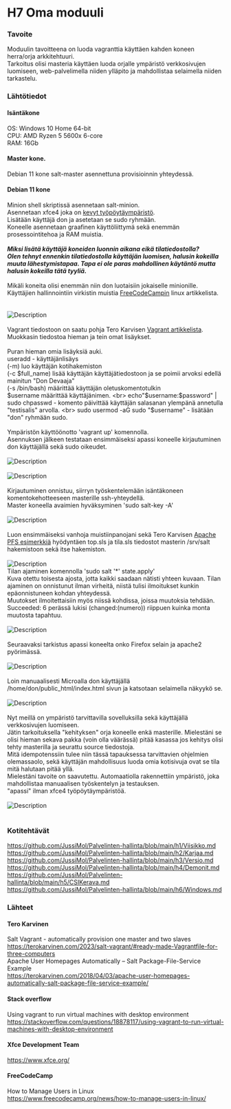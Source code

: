 # H7 Oma moduuli
### Tavoite
Moduulin tavoitteena on luoda vagranttia käyttäen kahden koneen herra/orja arkkitehtuuri.<br>
Tarkoitus olisi masteria käyttäen luoda orjalle ympäristö verkkosivujen luomiseen, web-palvelimella niiden ylläpito ja mahdollistaa selaimella niiden tarkastelu.<br>
### Lähtötiedot
#### Isäntäkone
OS: Windows 10 Home 64-bit<br>
CPU: AMD Ryzen 5 5600x 6-core<br>
RAM: 16Gb<br>
#### Master kone. <br>
Debian 11 kone salt-master asennettuna provisioinnin yhteydessä.<br>
#### Debian 11 kone <br>
Minion shell skriptissä asennetaan salt-minion.<br>
Asennetaan xfce4 joka on <a href="https://www.xfce.org/">kevyt työpöytäympäristö</a>. <br>
Lisätään käyttäjä don ja asetetaan se sudo ryhmään. <br>
Koneelle asennetaan graafinen käyttöliittymä sekä enemmän prosessointitehoa ja RAM muistia. <br>
<br>
***Miksi lisätä käyttäjä koneiden luonnin aikana eikä tilatiedostolla?*** <br>
***Olen tehnyt ennenkin tilatiedostolla käyttäjän luomisen, halusin kokeilla muuta lähestymistapaa. Tapa ei ole paras mahdollinen käytäntö mutta halusin kokeilla tätä tyyliä.*** <br>
<br>
Mikäli koneita olisi enemmän niin don luotaisiin jokaiselle minionille. <br>
Käyttäjien hallinnointiin virkistin muistia <a href="https://www.freecodecamp.org/news/how-to-manage-users-in-linux">FreeCodeCampin</a> linux artikkelista. <br>
<br>
<br>
![Description](vagrant3.png)
<br> 
<br>
Vagrant tiedostoon on saatu pohja Tero Karvisen <a href="https://terokarvinen.com/2023/salt-vagrant/#ready-made-Vagrantfile-for-three-computers">Vagrant artikkelista</a>. Muokkasin tiedostoa hieman ja tein omat lisäykset. <br>
<br>
Puran hieman omia lisäyksiä auki. <br>
 useradd - käyttäjänlisäys<br>
 (-m) luo käyttäjän kotihakemiston<br>
 (-c $full_name) lisää käyttäjän käyttäjätiedostoon ja se poimii arvoksi edellä mainitun "Don Devaaja"<br>
 (-s /bin/bash) määrittää käyttäjän oletuskomentotulkin<br>
 $username määrittää käyttäjänimen. <br>
 echo"$username:$password" | sudo chpasswd - komento päivittää käyttäjän salasanan ylempänä annetulla "testisalis" arvolla. <br>
 sudo usermod -aG sudo "$username" - lisätään "don" ryhmään sudo. <br>
 <br>
Ympäristön käyttöönotto 'vagrant up' komennolla. <br>
Asennuksen jälkeen testataan ensimmäiseksi apassi koneelle kirjautuminen don käyttäjällä sekä sudo oikeudet. <br>
<br>
![Description](don.png)
<br>
<br>
![Description](sudo.png)
<br>
<br>
Kirjautuminen onnistuu, siirryn työskentelemään isäntäkoneen komentokehotteeseen masterille ssh-yhteydellä. <br>
Master koneella avaimien hyväksyminen 'sudo salt-key -A'
<br>
<br>
![Description](avain.png)
<br>
<br>
Luon ensimmäiseksi vanhoja muistiinpanojani sekä Tero Karvisen <a href="https://terokarvinen.com/2018/04/03/apache-user-homepages-automatically-salt-package-file-service-example/">Apache PFS esimerkkiä</a> hyödyntäen top.sls ja tila.sls tiedostot masterin /srv/salt hakemistoon sekä itse hakemiston. <br>
<br>
![Description](tila2.png)
<br>
Tilan ajaminen komennolla 'sudo salt '*' state.apply'<br>
Kuva otettu toisesta ajosta, jotta kaikki saadaan nätisti yhteen kuvaan. Tilan ajaminen on onnistunut ilman virheitä, niistä tulisi ilmoitukset kunkin epäonnistuneen kohdan yhteydessä. <br>
Muutokset ilmoitettaisiin myös niissä kohdissa, joissa muutoksia tehdään. <br>
Succeeded: 6 perässä lukisi (changed:(numero)) riippuen kuinka monta muutosta tapahtuu. <br>
<br>
![Description](ajo2.png)
<br>
<br>
Seuraavaksi tarkistus apassi koneelta onko Firefox selain ja apache2 pyörimässä. <br>
<br>
![Description](firefox.png)
<br>
<br>
Loin manuaalisesti Microalla don käyttäjällä /home/don/public_html/index.html sivun ja katsotaan selaimella näkyykö se.<br>
<br>
![Description](testi.png)
<br>
<br>
Nyt meillä on ympäristö tarvittavilla sovelluksilla sekä käyttäjällä verkkosivujen luomiseen. <br>
Jätin tarkoituksella "kehityksen" orja koneelle enkä masterille. Mielestäni se olisi hieman sekava pakka (voin olla väärässä) pitää kasassa jos kehitys olisi tehty masterilla ja seurattu source tiedostoja. <br>
Mitä idempotenssiin tulee niin tässä tapauksessa tarvittavien ohjelmien olemassaolo, sekä käyttäjän mahdollisuus luoda omia kotisivuja ovat se tila mitä halutaan pitää yllä. <br>
Mielestäni tavoite on saavutettu. Automaatiolla rakennettiin ympäristö, joka mahdollistaa manuaalisen työskentelyn ja testauksen. <br>
"apassi" ilman xfce4 työpöytäympäristöä. <br>
<br>
![Description](gui.png)
<br>
<br>
### Kotitehtävät
https://github.com/JussiMol/Palvelinten-hallinta/blob/main/h1/Viisikko.md <br>
https://github.com/JussiMol/Palvelinten-hallinta/blob/main/h2/Karjaa.md <br>
https://github.com/JussiMol/Palvelinten-hallinta/blob/main/h3/Versio.md <br>
https://github.com/JussiMol/Palvelinten-hallinta/blob/main/h4/Demonit.md <br>
https://github.com/JussiMol/Palvelinten-hallinta/blob/main/h5/CSIKerava.md<br>
https://github.com/JussiMol/Palvelinten-hallinta/blob/main/h6/Windows.md <br>
### Lähteet
#### Tero Karvinen
Salt Vagrant - automatically provision one master and two slaves <br>
https://terokarvinen.com/2023/salt-vagrant/#ready-made-Vagrantfile-for-three-computers <br>
Apache User Homepages Automatically – Salt Package-File-Service Example <br>
https://terokarvinen.com/2018/04/03/apache-user-homepages-automatically-salt-package-file-service-example/ <br>
#### Stack overflow
Using vagrant to run virtual machines with desktop environment<br>
https://stackoverflow.com/questions/18878117/using-vagrant-to-run-virtual-machines-with-desktop-environment <br>
#### Xfce Development Team
https://www.xfce.org/
#### FreeCodeCamp
How to Manage Users in Linux<br>
https://www.freecodecamp.org/news/how-to-manage-users-in-linux/
